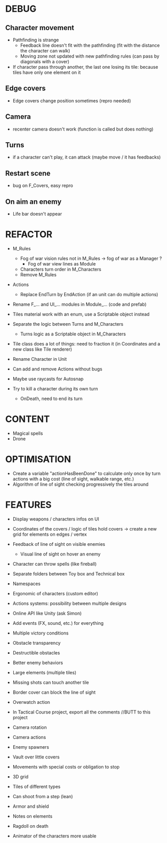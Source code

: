 # DEBUG

## Character movement

- Pathfinding is strange
    - Feedback line doesn't fit with the pathfinding (fit with the distance the character can walk)
    - Moving zone not updated with new pathfinding rules (can pass by diagonals with a cover)
- If character pass through another, the last one losing its tile: because tiles have only one element on it

## Edge covers
- Edge covers change position sometimes (repro needed)

## Camera
- recenter camera doesn't work (function is called but does nothing)

## Turns
- if a character can't play, it can attack (maybe move / it has feedbacks)

## Restart scene
- bug on F_Covers, easy repro

## On aim an enemy
- Life bar doesn't appear

# REFACTOR

- M_Rules
    - Fog of war vision rules not in M_Rules -> fog of war as a Manager ?
        - Fog of war view lines as Module
    - Characters turn order in M_Characters
    - Remove M_Rules

- Actions
    - Replace EndTurn by EndAction (if an unit can do multiple actions)

- Rename F_... and UI_... modules in Module_... (code and prefab)
- Tiles material work with an enum, use a Scriptable object instead
- Separate the logic between Turns and M_Characters
    - Turns logic as a Scriptable object in M_Characters
- Tile class does a lot of things: need to fraction it (in Coordinates and a new class like Tile renderer)
- Rename Character in Unit
- Can add and remove Actions without bugs
- Maybe use raycasts for Autosnap
- Try to kill a character during its own turn
    - OnDeath, need to end its turn

# CONTENT 

- Magical spells
- Drone

# OPTIMISATION

- Create a variable "actionHasBeenDone" to calculate only once by turn actions with a big cost (line of sight, walkable range, etc.)
- Algorithm of line of sight checking progressively the tiles around

# FEATURES

- Display weapons / characters infos on UI

- Coordinates of the covers / logic of tiles hold covers -> create a new grid for elements on edges / vertex
- Feedback of line of sight on visible enemies
    - Visual line of sight on hover an enemy
- Character can throw spells (like fireball)
- Separate folders between Toy box and Technical box
- Namespaces
- Ergonomic of characters (custom editor)
- Actions systems: possibility between multiple designs
- Online API like Unity (ask Simon)
- Add events (FX, sound, etc.) for everything
- Multiple victory conditions
- Obstacle transparency
- Destructible obstacles
- Better enemy behaviors
- Large elements (multiple tiles)
- Missing shots can touch another tile
- Border cover can block the line of sight
- Overwatch action
- In Tactical Course project, export all the comments //BUTT to this project
- Camera rotation
- Camera actions
- Enemy spawners
- Vault over little covers
- Movements with special costs or obligation to stop
- 3D grid
- Tiles of different types
- Can shoot from a step (lean)
- Armor and shield
- Notes on elements
- Ragdoll on death
- Animator of the characters more usable